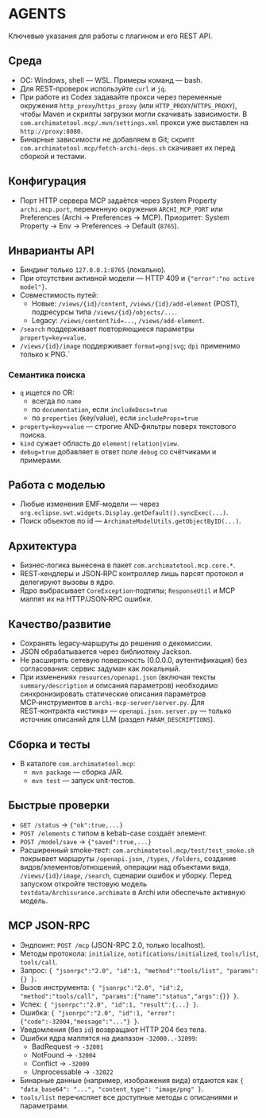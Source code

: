 # AGENTS

Ключевые указания для работы с плагином и его REST API.

## Среда
- ОС: Windows, shell — WSL. Примеры команд — bash.
- Для REST‑проверок используйте `curl` и `jq`.
 - При работе из Codex задавайте прокси через переменные окружения `http_proxy`/`https_proxy` (или `HTTP_PROXY`/`HTTPS_PROXY`), чтобы Maven и скрипты загрузки могли скачивать зависимости. В `com.archimatetool.mcp/.mvn/settings.xml` прокси уже выставлен на `http://proxy:8080`.
 - Бинарные зависимости не добавляем в Git; скрипт `com.archimatetool.mcp/fetch-archi-deps.sh` скачивает их перед сборкой и тестами.

## Конфигурация
- Порт HTTP сервера MCP задаётся через System Property `archi.mcp.port`, переменную окружения `ARCHI_MCP_PORT` или Preferences (Archi → Preferences → MCP). Приоритет: System Property → Env → Preferences → Default (`8765`).

## Инварианты API
- Биндинг только `127.0.0.1:8765` (локально).
- При отсутствии активной модели — HTTP 409 и `{"error":"no active model"}`.
- Совместимость путей:
  - Новые: `/views/{id}/content`, `/views/{id}/add-element` (POST), подресурсы типа `/views/{id}/objects/...`.
  - Legacy: `/views/content?id=...`, `/views/add-element`.
- `/search` поддерживает повторяющиеся параметры `property=key=value`.
- `/views/{id}/image` поддерживает `format=png|svg`; `dpi` применимо только к PNG.`

### Семантика поиска
- `q` ищется по OR:
  - всегда по `name`
  - по `documentation`, если `includeDocs=true`
  - по `properties` (key/value), если `includeProps=true`
- `property=key=value` — строгие AND‑фильтры поверх текстового поиска.
- `kind` сужает область до `element|relation|view`.
- `debug=true` добавляет в ответ поле `debug` со счётчиками и примерами.

## Работа с моделью
- Любые изменения EMF‑модели — через `org.eclipse.swt.widgets.Display.getDefault().syncExec(...)`.
- Поиск объектов по id — `ArchimateModelUtils.getObjectByID(...)`.

## Архитектура
- Бизнес‑логика вынесена в пакет `com.archimatetool.mcp.core.*`.
- REST‑хендлеры и JSON‑RPC контроллер лишь парсят протокол и делегируют вызовы в ядро.
- Ядро выбрасывает `CoreException`‑подтипы; `ResponseUtil` и MCP маппят их на HTTP/JSON‑RPC ошибки.

## Качество/развитие
- Сохранять legacy‑маршруты до решения о декомиссии.
- JSON обрабатывается через библиотеку Jackson.
- Не расширять сетевую поверхность (0.0.0.0, аутентификация) без согласования: сервис задуман как локальный.
- При изменениях `resources/openapi.json` (включая тексты `summary/description` и описания параметров)
  необходимо синхронизировать статические описания параметров MCP‑инструментов в `archi-mcp-server/server.py`.
  Для REST‑контракта «истина» — `openapi.json`. `server.py` — только источник описаний для LLM (раздел `PARAM_DESCRIPTIONS`).

## Сборка и тесты
- В каталоге `com.archimatetool.mcp`:
  - `mvn package` — сборка JAR.
  - `mvn test` — запуск unit‑тестов.

## Быстрые проверки
- `GET /status` → `{"ok":true,...}`
- `POST /elements` с типом в kebab-case создаёт элемент.
- `POST /model/save` → `{"saved":true,...}`
- Расширенный smoke‑тест: `com.archimatetool.mcp/test/test_smoke.sh` покрывает маршруты
  `/openapi.json`, `/types`, `/folders`, создание видов/элементов/отношений,
  операции над объектами вида, `/views/{id}/image`, `/search`, сценарии ошибок и уборку.
  Перед запуском откройте тестовую модель `testdata/Archisurance.archimate` в Archi или
  обеспечьте активную модель.

## MCP JSON-RPC
- Эндпоинт: `POST /mcp` (JSON-RPC 2.0, только localhost).
- Методы протокола: `initialize`, `notifications/initialized`, `tools/list`, `tools/call`.
- Запрос: `{ "jsonrpc":"2.0", "id":1, "method":"tools/list", "params":{} }`.
- Вызов инструмента: `{ "jsonrpc":"2.0", "id":2, "method":"tools/call", "params":{"name":"status","args":{}} }`.
- Успех: `{ "jsonrpc":"2.0", "id":1, "result":{...} }`.
- Ошибка: `{ "jsonrpc":"2.0", "id":1, "error":{"code":-32004,"message":"..."} }`.
- Уведомления (без `id`) возвращают HTTP 204 без тела.
- Ошибки ядра маппятся на диапазон `-32000..-32099`:
  - BadRequest → `-32001`
  - NotFound → `-32004`
  - Conflict → `-32009`
  - Unprocessable → `-32022`
- Бинарные данные (например, изображения вида) отдаются как `{ "data_base64": "...", "content_type": "image/png" }`.
- `tools/list` перечисляет все доступные методы с описаниями и параметрами.
